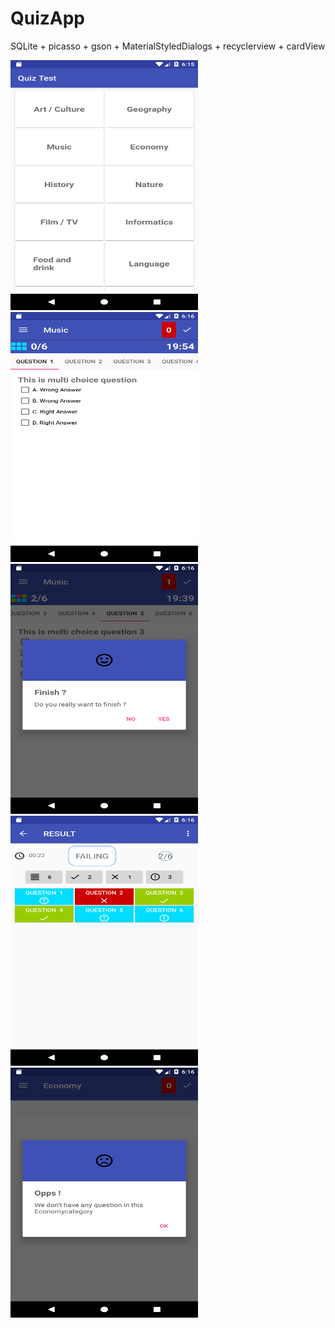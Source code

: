# QuizApp
SQLite + picasso + gson + MaterialStyledDialogs + recyclerview + cardView

<img src="/QuizAppScreenShot/Screenshot_1575180952.png" width=300 height=400> <img src="/QuizAppScreenShot/Screenshot_1575180972.png" width=300 height=400> <img src="/QuizAppScreenShot/Screenshot_1575180986.png" width=300 height=400>
<img src="/QuizAppScreenShot/Screenshot_1575180992.png" width=300 height=400> <img src="/QuizAppScreenShot/Screenshot_1575181005.png" width=300 height=400>
